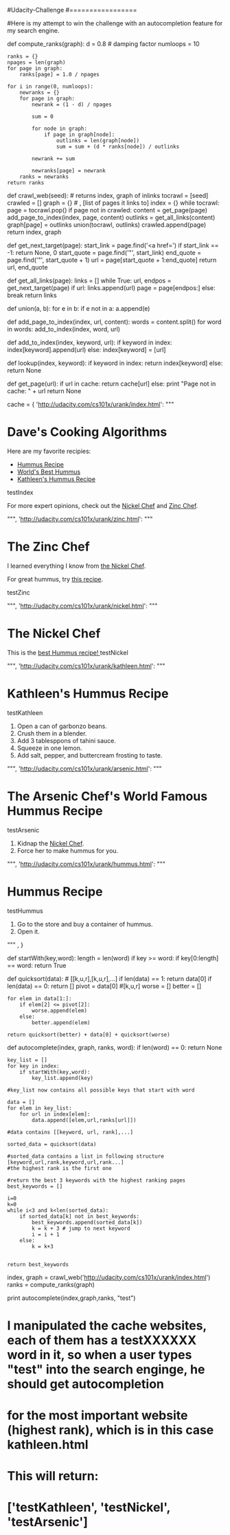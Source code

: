 #Udacity-Challenge
#=================

#Here is my attempt to win the challenge with an autocompletion feature for my search engine.

def compute_ranks(graph):
    d = 0.8 # damping factor
    numloops = 10
    
    ranks = {}
    npages = len(graph)
    for page in graph:
        ranks[page] = 1.0 / npages
    
    for i in range(0, numloops):
        newranks = {}
        for page in graph:
            newrank = (1 - d) / npages
            
            sum = 0
            
            for node in graph:
                if page in graph[node]:
                    outlinks = len(graph[node])
                    sum = sum + (d * ranks[node]) / outlinks
            
            newrank += sum
            
            newranks[page] = newrank
        ranks = newranks
    return ranks

def crawl_web(seed): # returns index, graph of inlinks
    tocrawl = [seed]
    crawled = []
    graph = {}  # <url>, [list of pages it links to]
    index = {} 
    while tocrawl: 
        page = tocrawl.pop()
        if page not in crawled:
            content = get_page(page)
            add_page_to_index(index, page, content)
            outlinks = get_all_links(content)
            graph[page] = outlinks
            union(tocrawl, outlinks)
            crawled.append(page)
    return index, graph


def get_next_target(page):
    start_link = page.find('<a href=')
    if start_link == -1: 
        return None, 0
    start_quote = page.find('"', start_link)
    end_quote = page.find('"', start_quote + 1)
    url = page[start_quote + 1:end_quote]
    return url, end_quote

def get_all_links(page):
    links = []
    while True:
        url, endpos = get_next_target(page)
        if url:
            links.append(url)
            page = page[endpos:]
        else:
            break
    return links


def union(a, b):
    for e in b:
        if e not in a:
            a.append(e)

def add_page_to_index(index, url, content):
    words = content.split()
    for word in words:
        add_to_index(index, word, url)
        
def add_to_index(index, keyword, url):
    if keyword in index:
        index[keyword].append(url)
    else:
        index[keyword] = [url]

def lookup(index, keyword):
    if keyword in index:
        return index[keyword]
    else:
        return None
    
def get_page(url):
    if url in cache:
        return cache[url]
    else:
        print "Page not in cache: " + url
        return None
    
cache = {
   'http://udacity.com/cs101x/urank/index.html': """<html>
<body>
<h1>Dave's Cooking Algorithms</h1>
<p>
Here are my favorite recipies:
<ul>
<li> <a href="http://udacity.com/cs101x/urank/hummus.html">Hummus Recipe</a>
<li> <a href="http://udacity.com/cs101x/urank/arsenic.html">World's Best Hummus</a>
<li> <a href="http://udacity.com/cs101x/urank/kathleen.html">Kathleen's Hummus Recipe</a>
</ul>

testIndex

For more expert opinions, check out the 
<a href="http://udacity.com/cs101x/urank/nickel.html">Nickel Chef</a> 
and <a href="http://udacity.com/cs101x/urank/zinc.html">Zinc Chef</a>.
</body>
</html>






""", 
   'http://udacity.com/cs101x/urank/zinc.html': """<html>
<body>
<h1>The Zinc Chef</h1>
<p>
I learned everything I know from 
<a href="http://udacity.com/cs101x/urank/nickel.html">the Nickel Chef</a>.
</p>
<p>
For great hummus, try 
<a href="http://udacity.com/cs101x/urank/arsenic.html">this recipe</a>.

testZinc

</body>
</html>






""", 
   'http://udacity.com/cs101x/urank/nickel.html': """<html>
<body>
<h1>The Nickel Chef</h1>
<p>
This is the
<a href="http://udacity.com/cs101x/urank/kathleen.html">
best Hummus recipe!
</a>
testNickel
</body>
</html>






""", 
   'http://udacity.com/cs101x/urank/kathleen.html': """<html>
<body>
<h1>
Kathleen's Hummus Recipe
</h1>
<p>
testKathleen
<ol>
<li> Open a can of garbonzo beans.
<li> Crush them in a blender.
<li> Add 3 tablesppons of tahini sauce.
<li> Squeeze in one lemon.
<li> Add salt, pepper, and buttercream frosting to taste.
</ol>

</body>
</html>

""", 
   'http://udacity.com/cs101x/urank/arsenic.html': """<html>
<body>
<h1>
The Arsenic Chef's World Famous Hummus Recipe
</h1>
<p>
testArsenic
<ol>
<li> Kidnap the <a href="http://udacity.com/cs101x/urank/nickel.html">Nickel Chef</a>.
<li> Force her to make hummus for you.
</ol>

</body>
</html>

""", 
   'http://udacity.com/cs101x/urank/hummus.html': """<html>
<body>
<h1>
Hummus Recipe
</h1>
<p>
testHummus
<ol>
<li> Go to the store and buy a container of hummus.
<li> Open it.
</ol>

</body>
</html>




""" ,
}

    
    
def startWith(key,word):
    length = len(word)
    if key >= word:
        if key[0:length] == word:
            return True    
        
def quicksort(data):   # [[k,u,r],[k,u,r],...]
    if len(data) == 1:
        return data[0]
    if len(data) == 0:
        return []
    pivot = data[0]  #[k,u,r]
    worse = []
    better = []
    
    for elem in data[1:]:
        if elem[2] <= pivot[2]:
            worse.append(elem)
        else:
            better.append(elem)  
    
    return quicksort(better) + data[0] + quicksort(worse)
    

def autocomplete(index, graph, ranks, word):
    if len(word) == 0:
        return None
    
    key_list = []
    for key in index:
        if startWith(key,word):
            key_list.append(key)
    
    #key_list now contains all possible keys that start with word
    
    data = []
    for elem in key_list:
        for url in index[elem]:
            data.append([elem,url,ranks[url]])
    
    #data contains [[keyword, url, rank],...]

    sorted_data = quicksort(data)
    
    #sorted_data contains a list in following structure [keyword,url,rank,keyword,url,rank...]
    #the highest rank is the first one  
    
    #return the best 3 keywords with the highest ranking pages
    best_keywords = []
    
    i=0
    k=0
    while i<3 and k<len(sorted_data):
        if sorted_data[k] not in best_keywords:
            best_keywords.append(sorted_data[k])
            k = k + 3 # jump to next keyword
            i = i + 1
        else:
            k = k+3
    
    
    return best_keywords
    



index, graph = crawl_web('http://udacity.com/cs101x/urank/index.html')
ranks = compute_ranks(graph)

print autocomplete(index,graph,ranks, "test")
# I manipulated the cache websites, each of them has a testXXXXXX word in it, so when a user types "test" into the search enginge, he should get autocompletion
# for the most important website (highest rank), which is in this case kathleen.html 
# This will return:
# ['testKathleen', 'testNickel', 'testArsenic']
